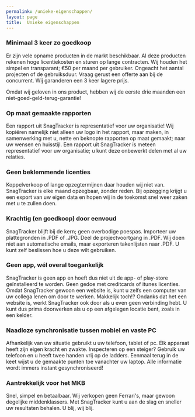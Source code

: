 ```yaml
---
permalink: /unieke-eigenschappen/
layout: page
title:  Unieke eigenschappen
---
```


### Minimaal 3 keer zo goedkoop

Er zijn vele opname producten in de markt beschikbaar. Al deze producten rekenen hoge licentiekosten en sturen op lange contracten. Wij houden het simpel en transparant; &euro;50 per maand per gebruiker. Ongeacht het aantal projecten of de gebruiksduur. Vraag gerust een offerte aan bij de concurrent. Wij garanderen een 3 keer lagere prijs.

Omdat wij geloven in ons product, hebben wij de eerste drie maanden een niet-goed-geld-terug-garantie!

### Op maat gemaakte rapporten

Een rapport uit SnagTracker is representatief voor uw organisatie! Wij kopi&euml;ren namelijk niet alleen uw logo in het rapport, maar maken, in samenwerking met u, nette en beknopte rapporten op maat gemaakt; naar uw wensen en huisstijl. Een rapport uit SnagTracker is meteen representatief voor uw organisatie; u kunt deze onbewerkt delen met al uw relaties.

### Geen beklemmende licenties

Koppelverkoop of lange opzegtermijnen daar houden wij niet van. SnagTracker is elke maand opzegbaar, zonder reden. Bij opzegging krijgt u een export van uw eigen data en hopen wij in de toekomst snel weer zaken met u te zullen doen.

### Krachtig (en goedkoop) door eenvoud

SnagTracker blijft bij de kern; geen overbodige poespas. Importeer uw plattegronden in .PDF of .JPG. Deel de projectvoortgang in .PDF. Wij doen niet aan automatische emails, maar exporteren takenlijsten naar .PDF. U kunt zelf beslissen hoe u deze wilt gebruiken.

### Geen app, w&eacute;l overal toegankelijk

SnagTracker is geen app en hoeft dus niet uit de app- of play-store ge&iuml;nstalleerd te worden. Geen gedoe met creditcards of itunes licenties. Omdat SnagTracker gewoon een website is, kunt u zelfs een computer van uw collega lenen om door te werken. Makkelijk toch!? Ondanks dat het een website is, werkt SnagTracker ook door als u even geen verbinding hebt. U kunt dus prima doorwerken als u op een afgelegen locatie bent, zoals in een kelder.

### Naadloze synchronisatie tussen mobiel en vaste PC

Afhankelijk van uw situatie gebruikt u uw telefoon, tablet of pc. Elk apparaat heeft zijn eigen kracht en zwakte. Inspecteren op een steiger? Gebruik uw telefoon en u heeft twee handen vrij op de ladders. Eenmaal terug in de keet wijst u de gemaakte punten toe vanachter uw laptop. Alle informatie wordt immers instant gesynchroniseerd!

### Aantrekkelijk voor het MKB

Snel, simpel en betaalbaar. Wij verkopen geen Ferrari's, maar gewoon degelijke middenklassers. Met SnagTracker kunt u aan de slag en sneller uw resultaten behalen. U blij, wij blij.
